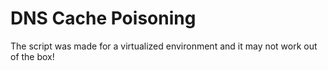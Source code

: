 # DNS Cache Poisoning
The script was made for a virtualized environment and it may not work out of the box!
